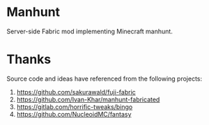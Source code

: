 ﻿# Manhunt
Server-side Fabric mod implementing Minecraft manhunt.

# Thanks
Source code and ideas have referenced from the following projects:
1. https://github.com/sakurawald/fuji-fabric
2. https://github.com/Ivan-Khar/manhunt-fabricated
3. https://gitlab.com/horrific-tweaks/bingo
4. https://github.com/NucleoidMC/fantasy
